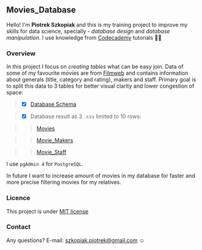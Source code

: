 ## Movies_Database

Hello! I'm **Piotrek Szkopiak** and this is my training project to improve my skills for data science, specially - _database design_ and _database manipulation_. I use knowledge from [Codecademy](https://www.codecademy.com) tutorials :man_student:

### Overview

In this project I focus on _creating tables_ what can be easy join. Data of some of my favourite movies are from [Filmweb](https://www.filmweb.pl) and contains information about generals (title, category and rating), makers and staff. Primary goal is to split this data to 3 tables for better visual clarity and lower congestion of space:

> - [x] [Database Schema](https://github.com/szkopiakP/Movies_Database/blob/main/Movies_Database.sql)

> - [x] Database result as 3 `.csv` limited to 10 rows:

>> [Movies](https://github.com/szkopiakP/Movies_Database/blob/main/Movies.csv)

>> [Movie_Makers](https://github.com/szkopiakP/Movies_Database/blob/main/Movie_Makers.csv)

>> [Movie_Staff](https://github.com/szkopiakP/Movies_Database/blob/main/Movie_Staff.csv)
   
I use `pgAdmin 4` for `PostgreSQL`.

In future I want to increase amount of movies in my database for faster and more precise filtering movies for my relatives.

### Licence

This project is under [MIT license](./LICENSE)

### Contact

Any questions? E-mail: [szkopiak.piotrek@gmail.com](szkopiak.piotrek@gmail.com) :relaxed:
